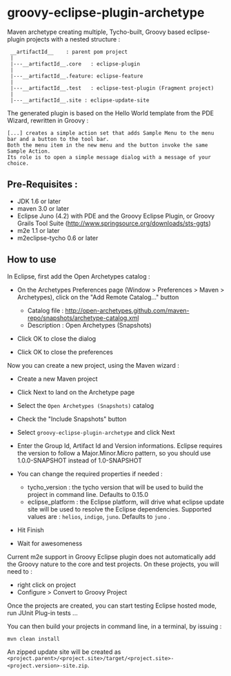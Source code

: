 groovy-eclipse-plugin-archetype
===============================

Maven archetype creating multiple, Tycho-built, Groovy based eclipse-plugin projects with a nested structure :

     __artifactId__    : parent pom project
     |
     |---__artifactId__.core   : eclipse-plugin 
     |
     |---__artifactId__.feature: eclipse-feature 
     |
     |---__artifactId__.test   : eclipse-test-plugin (Fragment project)
     |
     |---__artifactId__.site : eclipse-update-site

The generated plugin is based on the Hello World template from the PDE Wizard, rewritten in Groovy :

    [...] creates a simple action set that adds Sample Menu to the menu bar and a button to the tool bar. 
    Both the menu item in the new menu and the button invoke the same Sample Action. 
    Its role is to open a simple message dialog with a message of your choice.


Pre-Requisites :
-------------------

* JDK 1.6 or later
* maven 3.0 or later
* Eclipse Juno (4.2) with PDE and the Groovy Eclipse Plugin, or Groovy Grails Tool Suite (http://www.springsource.org/downloads/sts-ggts)
* m2e 1.1 or later
* m2eclipse-tycho 0.6 or later

How to use
-------------------

In Eclipse, first add the Open Archetypes catalog :

* On the Archetypes Preferences page (Window > Preferences > Maven > Archetypes), click on the "Add Remote Catalog..." button

    - Catalog file : http://open-archetypes.github.com/maven-repo/snapshots/archetype-catalog.xml
    - Description : Open Archetypes (Snapshots)

* Click OK to close the dialog
* Click OK to close the preferences

Now you can create a new project, using the Maven wizard :    

* Create a new Maven project
* Click Next to land on the Archetype page
* Select the `Open Archetypes (Snapshots)` catalog
* Check the "Include Snapshots" button
* Select `groovy-eclipse-plugin-archetype` and click Next
* Enter the Group Id, Artifact Id and Version informations. Eclipse requires the version to follow a Major.Minor.Micro pattern, so you should use 1.0.0-SNAPSHOT instead of 1.0-SNAPSHOT
* You can change the required properties if needed :

    - tycho_version : the tycho version that will be used to build the project in command line. Defaults to 0.15.0
    - eclipse_platform : the Eclipse platform, will drive what eclipse update site will be used to resolve the Eclipse dependencies.
    Supported values are : `helios`, `indigo`, `juno`. Defaults to `juno` .
* Hit Finish
* Wait for awesomeness

Current m2e support in Groovy Eclipse plugin does not automatically add the Groovy nature to the core and test projects.
On these projects, you will need to :

- right click on project
- Configure > Convert to Groovy Project

Once the projects are created, you can start testing Eclipse hosted mode, run JUnit Plug-in tests ...

You can then build your projects in command line, in a terminal, by issuing :

    mvn clean install

An zipped update site will be created as `<project.parent>/<project.site>/target/<project.site>-<project.version>-site.zip`.
